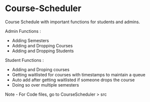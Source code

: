 # Course-Scheduler
Course Schedule with important functions for students and admins.

Admin Functions : 
- Adding Semesters
- Adding and Dropping Courses
- Adding and Dropping Students

Student Functions : 
- Adding and Droping courses
- Getting waitlisted for courses with timestamps to maintain a queue
- Auto add after getting waitlisted if someone drops the course
- Doing so over multiple semesters

Note - For Code files, go to CourseScheduler > src
